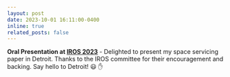```yaml
---
layout: post
date: 2023-10-01 16:11:00-0400
inline: true
related_posts: false
---
```


**Oral Presentation at [IROS 2023](https://ieee-iros.org/)** - Delighted to present my space servicing paper in Detroit. Thanks to the IROS committee for their encouragement and backing. Say hello to Detroit! :smiley: :hand:

